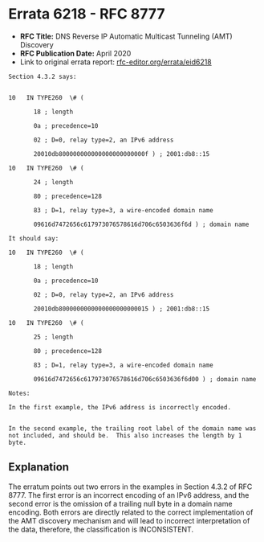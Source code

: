 # Errata 6218 - RFC 8777

- **RFC Title:** DNS Reverse IP Automatic Multicast Tunneling (AMT) Discovery
- **RFC Publication Date:** April 2020
- Link to original errata report: [rfc-editor.org/errata/eid6218](https://www.rfc-editor.org/errata/eid6218)

```
Section 4.3.2 says:


10   IN TYPE260  \# (
       18 ; length
       0a ; precedence=10
       02 ; D=0, relay type=2, an IPv6 address
       20010db800000000000000000000000f ) ; 2001:db8::15
10   IN TYPE260  \# (
       24 ; length
       80 ; precedence=128
       83 ; D=1, relay type=3, a wire-encoded domain name
       09616d7472656c617973076578616d706c6503636f6d ) ; domain name

It should say:

10   IN TYPE260  \# (
       18 ; length
       0a ; precedence=10
       02 ; D=0, relay type=2, an IPv6 address
       20010db8000000000000000000000015 ) ; 2001:db8::15
10   IN TYPE260  \# (
       25 ; length
       80 ; precedence=128
       83 ; D=1, relay type=3, a wire-encoded domain name
       09616d7472656c617973076578616d706c6503636f6d00 ) ; domain name

Notes:

In the first example, the IPv6 address is incorrectly encoded.

In the second example, the trailing root label of the domain name was not included, and should be.  This also increases the length by 1 byte.
```

## Explanation

The erratum points out two errors in the examples in Section 4.3.2 of RFC 8777. The first error is an incorrect encoding of an IPv6 address, and the second error is the omission of a trailing null byte in a domain name encoding.  Both errors are directly related to the correct implementation of the AMT discovery mechanism and will lead to incorrect interpretation of the data, therefore, the classification is INCONSISTENT.
